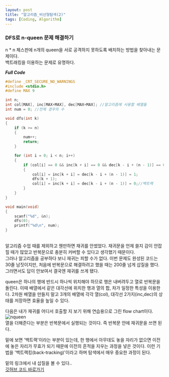 ```yaml
---
layout: post
title: "알고리즘_비선형탐색(2)"
tags: [Coding, Algorithm]
---
```


### DFS로 n-queen 문제 해결하기

n * n 체스판에 n개의 queen을 서로 공격하지 못하도록 배치하는 방법을 찾아내는 문제이다.<br>
백트래킹을 이용하는 문제로 유명하다.


***Full Code***

```cpp
#define _CRT_SECURE_NO_WARNINGS
#include <stdio.h>
#define MAX 9

int n;
int col[MAX], inc[MAX+MAX], dec[MAX+MAX]; //알고리즘에 사용할 배열들
int num = 0; //전체 경우의 수

void dfs(int k)
{
	if (k >= n)
	{
		num++;
		return;
	}

	for (int i = 0; i < n; i++)
	{
		if (col[i] == 0 && inc[k + i] == 0 && dec[k - i + (n - 1)] == 0)
		{
			col[i] = inc[k + i] = dec[k - i + (n - 1)] = 1;
			dfs(k + 1);
			col[i] = inc[k + i] = dec[k - i + (n - 1)] = 0;//백트랙
		}
	}
}

void main(void)
{
	scanf("%d", &n);
	dfs(0);
	printf("%d\n", num);
}
```
<br>
알고리즘 수업 때를 제외하고 웬만하면 재귀를 안썼었다. 재귀문을 언제 쓸지 감이 안잡힐 때가 많았고 반복문으로 충분히 커버할 수 있다고 생각했기 때문이다.<br>
그러나 알고리즘을 공부하다 보니 재귀는 피할 수가 없다. 이번 문제도 완성된 코드는 30줄 남짓이지만, 처음에 반복문으로 해결하려고 했을 때는 200줄 넘게 삽질을 했다. 그러면서도 답이 안보여서 결국엔 재귀를 쓰게 됐다.

queen은 하나의 행에 반드시 하나씩 위치해야 하므로 행은 내버려두고 열로 반복문을 돌린다. 이때 배열에서 같은 대각선에 위치한 행과 열의 합, 차가 일정한 특성을 이용한다. 2차원 배열을 만들지 말고 3개의 배열에 각각 열(col), 대각선 2가지(inc,dec)의 상태를 저장하면 효율을 높일 수 있다.

다음은 내가 재귀를 어디서 호출할 지 보기 위해 연습용으로 그린 flow chart이다.<br>
![nqueen]("assets/img/nqueen_flowchart.jpg")<br>
열을 더해준다는 부분은 반복문에서 실행되는 것이다. 즉 반복문 안에 재귀문을 쓰면 된다.

밑에 보면 '백트랙'이라는 부분이 있는데, 한 행에서 아무데도 놓을 자리가 없으면 이전에 놓은 자리가 무효가 되기 때문에 이전의 흔적을 지우는 과정을 넣은 것이다. 이런 기법을 '백트랙킹(back-tracking)'이라고 하며 탐색에서 매우 중요한 과정이 된다.

밑의 링크에서 내 삽질을 볼 수 있다..<br>
<a href="https://github.com/suyeon0506/Algorithm/blob/master/%EB%AC%B8%EC%B0%BD%EC%95%8C(%EC%A4%91%EA%B8%89)/Search_Nonlinear/2_2_nqueen.c">깃허브 코드 바로가기</a>
